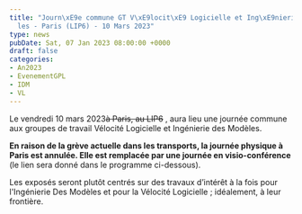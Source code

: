 ```yaml
---
title: "Journ\xE9e commune GT V\xE9locit\xE9 Logicielle et Ing\xE9nierie des Mod\xE8\
  les - Paris (LIP6) - 10 Mars 2023"
type: news
pubDate: Sat, 07 Jan 2023 08:00:00 +0000
draft: false
categories:
- An2023
- EvenementGPL
- IDM
- VL
---
```


Le vendredi 10 mars 2023~~à Paris, au LIP6~~ , aura lieu une journée commune aux groupes de travail Vélocité Logicielle et Ingénierie des Modèles.

**En raison de la grève actuelle dans les transports, la journée physique à Paris est annulée. Elle est remplacée par une journée en visio-conférence** (le lien sera donné dans le programme ci-dessous).

Les exposés seront plutôt centrés sur des travaux d’intérêt à la fois pour l'Ingénierie Des Modèles et pour la Vélocité Logicielle ; idéalement, à leur frontière.
